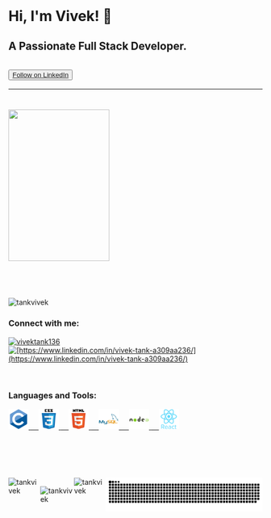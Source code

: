 <br>
<h1> Hi, I'm Vivek! 👋 </h1>




A Passionate Full Stack Developer.
---------------------------------

<h2> <button style=" background="white"> <a class="libutton" color="red" href="https://www.linkedin.com/comm/mynetwork/discovery-see-all?usecase=PEOPLE_FOLLOWS&followMember=vivek-tank-a309aa236" target="_blank">Follow on LinkedIn</a> </h2>    </button>

---------------------------------
<h1>    <img  width=200px;  height =300px;   src="https://raw.githubusercontent.com/Solomonkassa/Solomonkassa/main/myfavor.gif" />      </h1>
<br>
<!-- <h1 align="">Hi 👋, I'm Vivek</h1> -->

<!-- <h3 align="center">A passionate frontend developer from India</h3> -->

<br>

        
 
<img    width=140px;  height =30px;    src="https://komarev.com/ghpvc/?username=tankvivek&label=Profile%20views&color=0e75b6&style=flat" alt="tankvivek" /> </p>


<h3 align="left">Connect with me:</h3>
<p align="left">
<a href="https://twitter.com/vivektank136" target="blank">                                                         
<img align="center" src="https://raw.githubusercontent.com/rahuldkjain/github-profile-readme-generator/master/src/images/icons/Social/twitter.svg" alt="vivektank136" height="30" width="40" /></a>   
<a href="https://linkedin.com/in/https://www.linkedin.com/in/vivek-tank-a309aa236/" target="blank">                                        
<img align="center" src="https://raw.githubusercontent.com/rahuldkjain/github-profile-readme-generator/master/src/images/icons/Social/linked-in-alt.svg" alt="[https://www.linkedin.com/in/vivek-tank-a309aa236/](https://www.linkedin.com/in/vivek-tank-a309aa236/)" height="30" width="40" /></a>

</p>

<br>                                                                                                                                               
<div style=" display=flex;">
<h3 align="left">Languages and Tools:</h3>
                
<p align="left"> <a href="https://www.cprogramming.com/" target="_blank" rel="noreferrer"> 
 
                                                                                         
<img src="https://raw.githubusercontent.com/devicons/devicon/master/icons/c/c-original.svg" alt="c" width="40" height="40"/> </a> <a href="https://www.w3schools.com/css/" target="_blank" rel="noreferrer"> 
  &nbsp; &nbsp;
<img src="https://raw.githubusercontent.com/devicons/devicon/master/icons/css3/css3-original-wordmark.svg" alt="css3" width="40" height="40"/> </a> <a href="https://www.w3.org/html/" target="_blank" rel="noreferrer">
  &nbsp; &nbsp;
<img src="https://raw.githubusercontent.com/devicons/devicon/master/icons/html5/html5-original-wordmark.svg" alt="html5" width="40" height="40"/> </a> <a href="https://www.mysql.com/" target="_blank" rel="noreferrer">
  &nbsp; &nbsp;
<img src="https://raw.githubusercontent.com/devicons/devicon/master/icons/mysql/mysql-original-wordmark.svg" alt="mysql" width="40" height="40"/> </a> <a href="https://nodejs.org" target="_blank" rel="noreferrer">
  &nbsp; &nbsp;
<img src="https://raw.githubusercontent.com/devicons/devicon/master/icons/nodejs/nodejs-original-wordmark.svg" alt="nodejs" width="40" height="40"/> </a> <a href="https://reactjs.org/" target="_blank" rel="noreferrer">
  &nbsp; &nbsp; 
<img  src="https://raw.githubusercontent.com/devicons/devicon/master/icons/react/react-original-wordmark.svg" alt="react" width="40" height="40"/> </a> </p>
 
   </div>                                                                                                                                             
                                                                                                                                                         
  <br>  <br> <br>                                                                                                                                               
<div style=" display: flex; position: rilative;               ">
<p><img align="left" src="https://github-readme-stats.vercel.app/api/top-langs?username=tankvivek&show_icons=true&locale=en&layout=compact" alt="tankvivek" /></p>

<p>&nbsp;<img align="center" src="https://github-readme-stats.vercel.app/api?username=tankvivek&show_icons=true&locale=en" alt="tankvivek" /></p>

<p><img align="center" src="https://github-readme-streak-stats.herokuapp.com/?user=tankvivek&" alt="tankvivek" /></p>

<img scr="https://raw.githubusercontent.com/Platane/snk/output/github-contribution-grid-snake.svg">

 <div>                                                                                                 
                                                                                                  
<img src="https://raw.githubusercontent.com/Platane/snk/output/github-contribution-grid-snake.svg">  </div></div>
                                                                                                  
                                                                                               
